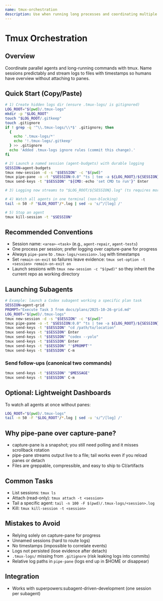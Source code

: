 ```yaml
---
name: tmux-orchestration
description: Use when running long processes and coordinating multiple subagents in parallel — sets up named tmux sessions and structured logging via pipe-pane with timestamps; replaces ad-hoc capture-pane polling with durable, greppable logs. No external integrations required.
---
```


# Tmux Orchestration

## Overview
Coordinate parallel agents and long-running commands with tmux. Name sessions predictably and stream logs to files with timestamps so humans have overview without attaching to panes.

## Quick Start (Copy/Paste)

```bash
# 1) Create hidden logs dir (ensure .tmux-logs/ is gitignored)
LOG_ROOT="$(pwd)/.tmux-logs"
mkdir -p "$LOG_ROOT"
touch "$LOG_ROOT/.gitkeep"
touch .gitignore
if ! grep -q '^\\.tmux-logs/\\*$' .gitignore; then
  {
    echo '.tmux-logs/*'
    echo '!.tmux-logs/.gitkeep'
  } >> .gitignore
  echo 'Added .tmux-logs ignore rules (commit this change).'
fi

# 2) Launch a named session (agent-budgets) with durable logging
SESSION=agent-budgets
tmux new-session -d -s "$SESSION" -c "$(pwd)"
tmux pipe-pane -o -t "$SESSION:0.0" "ts | tee -a ${LOG_ROOT}/${SESSION}.log"
tmux send-keys -t "$SESSION" "${CMD:-echo 'set CMD to run'}" Enter

# 3) Logging now streams to "$LOG_ROOT/${SESSION}.log" (ts requires moreutils; fallback: awk '{print strftime("[%Y-%m-%d %H:%M:%S] ") $0}')

# 4) Watch all agents in one terminal (non-blocking)
tail -n 50 -F "$LOG_ROOT"/*.log | sed -u 's/^/[log] /'

# 5) Stop an agent
tmux kill-session -t "$SESSION"
```

## Recommended Conventions
- Session name: `<area>-<task>` (e.g., `agent-repair`, `agent-tests`)
- One process per session; prefer logging over capture-pane for progress
- Always `pipe-pane` to `.tmux-logs/<session>.log` with timestamps
- Set `remain-on-exit` so failures leave evidence: `tmux set-option -t <session> remain-on-exit on`
- Launch sessions with `tmux new-session -c "$(pwd)"` so they inherit the current repo as working directory

## Launching Subagents

```bash
# Example: launch a Codex subagent working a specific plan task
SESSION=agent-grid
PROMPT="Execute Task 3 from docs/plans/2025-10-26-grid.md"
LOG_ROOT="$(pwd)/.tmux-logs"
tmux new-session -d -s "$SESSION" -c "$(pwd)"
tmux pipe-pane -o -t "$SESSION:0.0" "ts | tee -a ${LOG_ROOT}/${SESSION}.log"
tmux send-keys -t "$SESSION" "cd /path/to/location"
tmux send-keys -t "$SESSION" Enter
tmux send-keys -t "$SESSION" "codex --yolo"
tmux send-keys -t "$SESSION" Enter
tmux send-keys -t "$SESSION" "'$PROMPT'"
tmux send-keys -t "$SESSION" C-m
```

### Send follow-ups (canonical two commands)
```bash
tmux send-keys -t "$SESSION" "$MESSAGE" 
tmux send-keys -t "$SESSION" C-m
```

## Optional: Lightweight Dashboards
To watch all agents at once without panes:
```bash
LOG_ROOT="$(pwd)/.tmux-logs"
tail -n 50 -F "$LOG_ROOT"/*.log | sed -u 's/^/[log] /'
```

## Why pipe-pane over capture-pane?
- capture-pane is a snapshot; you still need polling and it misses scrollback rotation
- pipe-pane streams output live to a file; tail works even if you reload panes or detach
- Files are greppable, compressible, and easy to ship to CI/artifacts

## Common Tasks
- List sessions: `tmux ls`
- Attach (read-only): `tmux attach -t <session>`
- Tail a specific agent: `tail -n 100 -F $(pwd)/.tmux-logs/<session>.log`
- Kill: `tmux kill-session -t <session>`

## Mistakes to Avoid
- Relying solely on capture-pane for progress
- Unnamed sessions (hard to route logs)
- No timestamps (impossible to correlate events)
- Logs not persisted (lose evidence after detach)
- `.tmux-logs/` missing from `.gitignore` (risk leaking logs into commits)
- Relative log paths in `pipe-pane` (logs end up in $HOME or disappear)

## Integration
- Works with superpowers:subagent-driven-development (one session per subagent)
